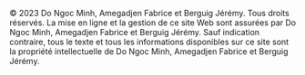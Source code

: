 © 2023 Do Ngoc Minh, Amegadjen Fabrice et Berguig Jérémy. Tous droits réservés.
La mise en ligne et la gestion de ce site Web sont assurées par Do Ngoc Minh, Amegadjen Fabrice et Berguig Jérémy. 
Sauf indication contraire, tous le texte et tous les informations disponibles sur ce site sont la propriété intellectuelle de 
Do Ngoc Minh, Amegadjen Fabrice et Berguig Jérémy.

